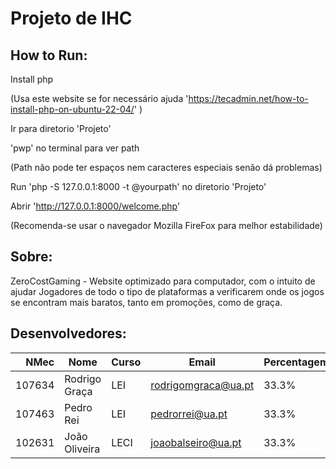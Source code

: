 # Projeto de IHC



## How to Run:

Install php

(Usa este website se for necessário ajuda 'https://tecadmin.net/how-to-install-php-on-ubuntu-22-04/' )

Ir para diretorio 'Projeto'

'pwp' no terminal para ver path

(Path não pode ter espaços nem caracteres especiais senão dá problemas)

Run 'php -S 127.0.0.1:8000 -t @yourpath' no diretorio 'Projeto'

Abrir 'http://127.0.0.1:8000/welcome.php'

(Recomenda-se usar o navegador Mozilla FireFox para melhor estabilidade)



## Sobre:

ZeroCostGaming - Website optimizado para computador,
com o intuito de ajudar Jogadores de todo o tipo de plataformas a verificarem onde os jogos se encontram mais baratos,
tanto em promoções, como de graça.



## Desenvolvedores:

| NMec | Nome | Curso | Email | Percentagem |
|--:|---|---|---|---|
| 107634 | Rodrigo Graça | LEI | rodrigomgraca@ua.pt | 33.3% |
| 107463 | Pedro Rei | LEI | pedrorrei@ua.pt| 33.3% |
| 102631 | João Oliveira | LECI | joaobalseiro@ua.pt | 33.3% |
